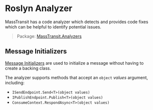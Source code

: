 # Roslyn Analyzer

MassTransit has a code analyzer which detects and provides code fixes which can be helpful to identify potential issues.

> Package: [MassTransit.Analyzers](https://www.nuget.org/packages/MassTransit.Analyzers)

## Message Initializers

[Message Initializers](/usage/producers.md##message-initializers) are used to initialize a message without having to create a backing class.

The analyzer supports methods that accept an `object` _values_ argument, including:

- `ISendEndpoint.Send<T>(object values)`
- `IPublishEndpoint.Publish<T>(object values)`
- `ConsumeContext.RespondAsync<T>(object values)`
